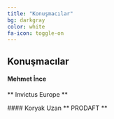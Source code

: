 ```yaml
---
title: "Konuşmacılar"
bg: darkgray
color: white
fa-icon: toggle-on
---
```


## Konuşmacılar

<span class="fa-stack subtlecircle" style="font-size:100px; background:rgba(255,166,0,0.1)">
  <i class="fa fa-circle fa-stack-2x text-white"></i>
  <i class="fa fa-user fa-stack-1x text-orange"></i>
</span>

#### Mehmet İnce
** Invictus Europe **


<span class="fa-stack subtlecircle" style="font-size:100px; background:rgba(255,166,0,0.1)">
  <i class="fa fa-circle fa-stack-2x text-white"></i>
  <i class="fa fa-user fa-stack-1x text-orange"></i>
</span>
#### Koryak Uzan   
** PRODAFT **
